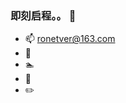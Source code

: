 ### 即刻启程。。 👋
- 📫 ronetver@163.com
- :guitar:
- :swimmer:
- :basketball:
- :pencil2:
 

<!--
**WuHuanye/WuHuanye** is a ✨ _special_ ✨ repository because its `README.md` (this file) appears on your GitHub profile.

Here are some ideas to get you started:

- 🔭 I’m currently working on ...
- 🌱 I’m currently learning ...
- 👯 I’m looking to collaborate on ...
- 🤔 I’m looking for help with ...
- 💬 Ask me about ...
- 📫 How to reach me: ...
- 😄 Pronouns: ...
- ⚡ Fun fact: ...
-->
